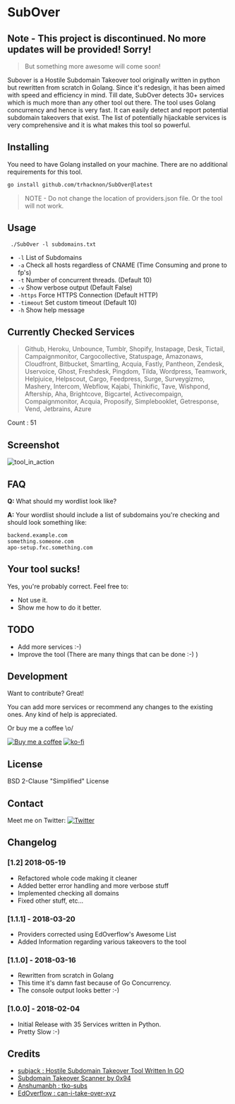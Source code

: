 # SubOver
## Note - This project is discontinued. No more updates will be provided! Sorry!
> But something more awesome will come soon! 

Subover is a Hostile Subdomain Takeover tool originally written in python but rewritten from scratch in Golang. Since it's redesign, it has been aimed with speed and efficiency in mind. Till date, SubOver detects 30+ services which is much more than any other tool out there. The tool uses Golang concurrency and hence is very fast. It can easily detect and report potential subdomain takeovers that exist. The list of potentially hijackable services is very comprehensive and it is what makes this tool so powerful.

## Installing

You need to have Golang installed on your machine. There are no additional requirements for this tool.

```sh
go install github.com/trhacknon/SubOver@latest
```

> NOTE - Do not change the location of providers.json file. Or the tool will not work. 

## Usage

` ./SubOver -l subdomains.txt`
- `-l` List of Subdomains 
- `-a` Check all hosts regardless of CNAME (Time Consuming and prone to fp's)
- `-t` Number of concurrent threads. (Default 10)
- `-v` Show verbose output (Default False)
- `-https` Force HTTPS Connection (Default HTTP)
- `-timeout` Set custom timeout (Default 10)
- `-h` Show help message

## Currently Checked Services

> Github, Heroku, Unbounce, Tumblr, Shopify, Instapage, Desk, Tictail, Campaignmonitor, Cargocollective, Statuspage, Amazonaws, Cloudfront, Bitbucket, Smartling, Acquia, Fastly, Pantheon, Zendesk, Uservoice, Ghost, Freshdesk, Pingdom, Tilda, Wordpress, Teamwork, Helpjuice, Helpscout, Cargo, Feedpress, Surge, Surveygizmo, Mashery, Intercom, Webflow, Kajabi, Thinkific, Tave, Wishpond, Aftership, Aha, Brightcove, Bigcartel, Activecompaign, Compaignmonitor, Acquia, Proposify, Simplebooklet, Getresponse, Vend, Jetbrains, Azure

Count : 51
  
## Screenshot
![tool_in_action](https://raw.githubusercontent.com/trhacknon/SubOver/master/subover.png)

## FAQ
**Q:** What should my wordlist look like?

**A:** Your wordlist should include a list of subdomains you're checking and should look something like:
```
backend.example.com
something.someone.com
apo-setup.fxc.something.com
```

## Your tool sucks!

Yes, you're probably correct. Feel free to:

- Not use it.
- Show me how to do it better.

## TODO

- Add more services :-)
- Improve the tool (There are many things that can be done :-) )

## Development

Want to contribute? Great! 

You can add more services or recommend any changes to the existing ones. Any kind of help is appreciated.

Or buy me a coffee \o/

[![Buy me a coffee](https://www.buymeacoffee.com/assets/img/custom_images/orange_img.png)](https://www.buymeacoffee.com/)
[![ko-fi](https://www.ko-fi.com/img/donate_sm.png)](https://ko-fi.com/M4M7FAVC)

License
----

BSD 2-Clause "Simplified" License


## Contact

Meet me on Twitter: [![Twitter](https://img.shields.io/badge/twitter-@ice3man543-blue.svg)](https://twitter.com/)

## Changelog

### [1.2] 2018-05-19
- Refactored whole code making it cleaner
- Added better error handling and more verbose stuff
- Implemented checking all domains
- Fixed other stuff, etc...

### [1.1.1] - 2018-03-20

- Providers corrected using EdOverflow's Awesome List
- Added Information regarding various takeovers to the tool

### [1.1.0] - 2018-03-16

- Rewritten from scratch in Golang 
- This time it's damn fast because of Go Concurrency.
- The console output looks better :-)

### [1.0.0] - 2018-02-04

- Initial Release with 35 Services written in Python.
- Pretty Slow :-)

## Credits

- [subjack : Hostile Subdomain Takeover Tool Written In GO](https://github.com/haccer/subjack)
- [Subdomain Takeover Scanner by 0x94](https://github.com/trhacknon/subdomain-takeover)
- [Anshumanbh : tko-subs](https://github.com/trhacknon/tko-subs)
- [EdOverflow : can-i-take-over-xyz](https://github.com/trhacknon/can-i-take-over-xyz)
